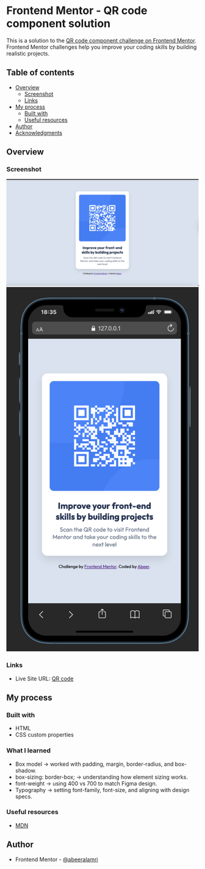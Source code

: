 # Frontend Mentor - QR code component solution

This is a solution to the [QR code component challenge on Frontend Mentor](https://www.frontendmentor.io/challenges/qr-code-component-iux_sIO_H). Frontend Mentor challenges help you improve your coding skills by building realistic projects. 

## Table of contents

- [Overview](#overview)
  - [Screenshot](#screenshot)
  - [Links](#links)
- [My process](#my-process)
  - [Built with](#built-with)
  - [Useful resources](#useful-resources)
- [Author](#author)
- [Acknowledgments](#acknowledgments)


## Overview

### Screenshot

![](./images/readme/screenshot1.png)
![](./images/readme/screenshot2.png)


### Links

- Live Site URL: [QR code](https://abeeralamri.github.io/QR-code/)

## My process

### Built with

- HTML
- CSS custom properties


### What I learned

- Box model → worked with padding, margin, border-radius, and box-shadow.
- box-sizing: border-box; → understanding how element sizing works.
- font-weight → using 400 vs 700 to match Figma design.
- Typography → setting font-family, font-size, and aligning with design specs.


### Useful resources

- [MDN](https://developer.mozilla.org/en-US/docs/Learn_web_development/Core/Styling_basics) 

## Author

- Frontend Mentor - [@abeeralamri](https://www.frontendmentor.io/profile/abeeralamri)
